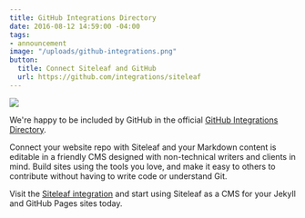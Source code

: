 ```yaml
---
title: GitHub Integrations Directory
date: 2016-08-12 14:59:00 -04:00
tags:
- announcement
image: "/uploads/github-integrations.png"
button:
  title: Connect Siteleaf and GitHub
  url: https://github.com/integrations/siteleaf
---
```


![](/uploads/github-integrations.png)

We're happy to be included by GitHub in the official [GitHub Integrations Directory](https://github.com/integrations/siteleaf). 

Connect your website repo with Siteleaf and your Markdown content is editable in a friendly CMS designed with non-technical writers and clients in mind. Build sites using the tools you love, and make it easy to others to contribute without having to write code or understand Git.

Visit the [Siteleaf integration](https://github.com/integrations/siteleaf) and start using Siteleaf as a CMS for your Jekyll and GitHub Pages sites today.